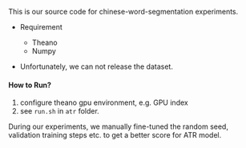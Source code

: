 This is our source code for chinese-word-segmentation experiments.

* Requirement
    - Theano
    - Numpy

* Unfortunately, we can not release the dataset.

#### How to Run?
1. configure theano gpu environment, e.g. GPU index
2. see `run.sh` in `atr` folder.

During our experiments, we manually fine-tuned the random seed, validation training steps etc. to get
a better score for ATR model.